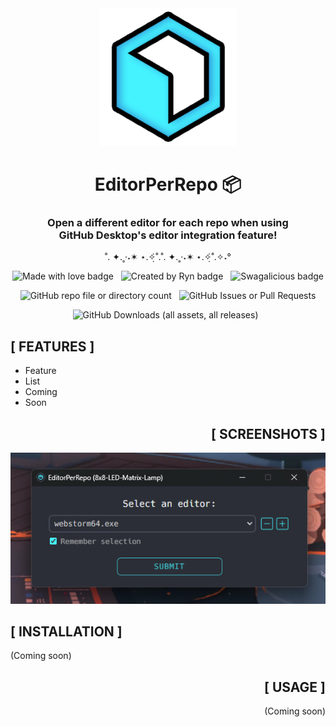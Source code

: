 <div width="100%" align="center">
<img alt="EPR Icon" height="220" src="media/epr-icon.png"/>
<h1>EditorPerRepo 📦</h1>
 
<h3>Open a different editor for each repo when using<br>GitHub Desktop's editor integration feature!</h4>

<div align="center" display="inline">  

˚. ✦.˳·˖✶ ⋆.✧̣̇˚.˚. ✦.˳·˖✶ ⋆.✧̣̇˚.✧˖°

![Made with love badge](https://img.shields.io/badge/MADE%20WITH%20LOVE-%23f765af?style=plastic&logo=githubsponsors&logoColor=%23FFF)&nbsp;&nbsp;
![Created by Ryn badge](https://img.shields.io/badge/CREATED%20BY%20RYN!!!-%23FF6600?style=for-the-badge&logo=apachespark&logoColor=%23FFF)&nbsp;&nbsp;
![Swagalicious badge](https://img.shields.io/badge/SWAGALICIOUS-%2328b3b5?style=plastic&logo=zcool&logoColor=%23FFF)

![GitHub repo file or directory count](https://img.shields.io/github/directory-file-count/rynstwrt/CSS-Animations?type=file&style=for-the-badge&color=%2328b3b5)&nbsp;&nbsp;
![GitHub Issues or Pull Requests](https://img.shields.io/github/issues/rynstwrt/EditorPerRepo?style=for-the-badge&color=%23f765af)

![GitHub Downloads (all assets, all releases)](https://img.shields.io/github/downloads/rynstwrt/Pixelblaze-Desktop/total?style=for-the-badge&color=%23FF6600)&nbsp;&nbsp;


</div>


[//]: # (.𖥔 ݁ ˖ ✦ ‧₊˚ ⋅)

</div>



## [ FEATURES ]
- Feature
- List
- Coming
- Soon



<div align="right">

## [ SCREENSHOTS ]
![EPR editor select menu screenshot](media/screenshot1.png)

</div>



## [ INSTALLATION ]
(Coming soon)



<div align="right">

## [ USAGE ]
(Coming soon)
</div>